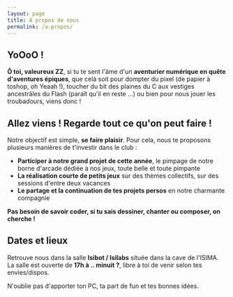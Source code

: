 ```yaml
---
layout: page
title: A propos de nous
permalink: /a-propos/
---
```


## YoOoO !

**Ô toi, valeureux ZZ**, si tu te sent l'âme d'un **aventurier numérique en quête d'aventures épiques**, que celà soit pour dompter du pixel (de papier à toshop, oh Yeaah !), toucher du bit des plaines du C aux vestiges ancestrâles du Flash (paraît qu'il en reste ...) ou bien pour nous jouer les troubadours, viens donc !

## Allez viens ! Regarde tout ce qu'on peut faire !

Notre objectif est simple, **se faire plaisir**. Pour cela, nous te proposons plusieurs manières de t'investir dans le club :

- **Participer à notre grand projet de cette année**, le pimpage de notre borne d'arcade dédiée à nos jeux, toute belle et toute pimpante 
- **La réalisation courte de petits jeux** sur des thèmes collectifs, sur des sessions d'entre deux vacances
- **Le partage et la continuation de tes projets persos** en notre charmante compagnie

**Pas besoin de savoir coder, si tu sais dessiner, chanter ou composer, on cherche !**

## Dates et lieux

Retrouve nous dans la salle **Isibot / Isilabs** située dans la cave de l'ISIMA. La salle est ouverte de **17h à .. minuit ?**, libre à toi de venir selon tes envies/dispos. 

N'oublie pas d'apporter ton PC, ta part de fun et tes bonnes idées.
